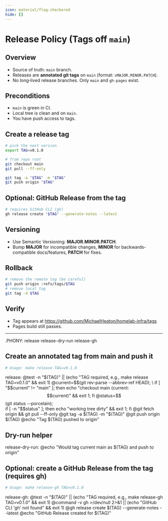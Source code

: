 ```yaml
---
icon: material/flag-checkered
hide: []
---
```


# Release Policy (Tags off `main`)

## Overview
- Source of truth: `main` branch.
- Releases are **annotated git tags** on `main` (format: `vMAJOR.MINOR.PATCH`).
- No long‑lived release branches. Only `main` and `gh-pages` exist.

## Preconditions
- `main` is green in CI.
- Local tree is clean and on `main`.
- You have push access to tags.

## Create a release tag
```bash
# pick the next version
export TAG=v0.1.0

# from repo root
git checkout main
git pull --ff-only

git tag -a "$TAG" -m "$TAG"
git push origin "$TAG"
```

## Optional: GitHub Release from the tag
```bash
# requires GitHub CLI (gh)
gh release create "$TAG" --generate-notes --latest
```

## Versioning
- Use Semantic Versioning: **MAJOR.MINOR.PATCH**.
- Bump **MAJOR** for incompatible changes, **MINOR** for backwards-compatible docs/features, **PATCH** for fixes.

## Rollback
```bash
# remove the remote tag (be careful)
git push origin :refs/tags/$TAG
# remove local tag
git tag -d $TAG
```

## Verify
- Tag appears at https://github.com/MichaelHeaton/homelab-infra/tags
- Pages build still passes.

---

.PHONY: release release-dry-run release-gh

## Create an annotated tag from main and push it
```bash
# Usage: make release TAG=v0.1.0
```

release:
	@test -n "$(TAG)" || (echo "TAG required, e.g., make release TAG=v0.1.0" && exit 1)
	@current=$$(git rev-parse --abbrev-ref HEAD); \
	 if [ "$$current" != "main" ]; then echo "checkout main (current: $$current)" && exit 1; fi
	@status=$$(git status --porcelain); \
	 if [ -n "$$status" ]; then echo "working tree dirty" && exit 1; fi
	@git fetch origin && git pull --ff-only
	@git tag -a $(TAG) -m "$(TAG)"
	@git push origin $(TAG)
	@echo "Tag $(TAG) pushed to origin"

## Dry-run helper
release-dry-run:
	@echo "Would tag current main as $(TAG) and push to origin"

## Optional: create a GitHub Release from the tag (requires gh)
```bash
# Usage: make release-gh TAG=v0.1.0
```

release-gh:
	@test -n "$(TAG)" || (echo "TAG required, e.g., make release-gh TAG=v0.1.0" && exit 1)
	@command -v gh >/dev/null 2>&1 || (echo "GitHub CLI 'gh' not found" && exit 1)
	@gh release create $(TAG) --generate-notes --latest
	@echo "GitHub Release created for $(TAG)"
